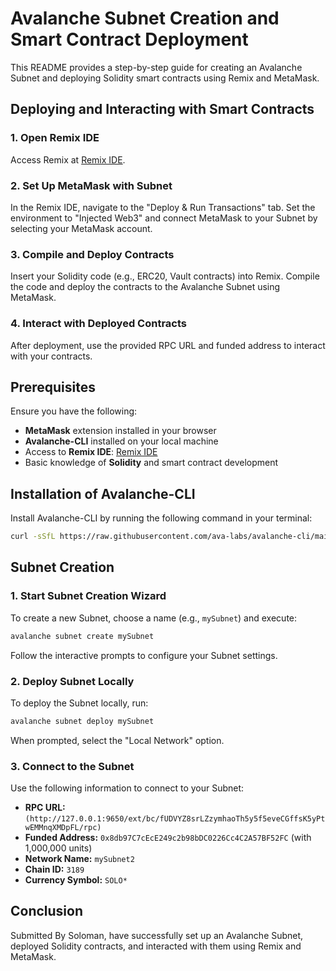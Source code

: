 
# Avalanche Subnet Creation and Smart Contract Deployment

This README provides a step-by-step guide for creating an Avalanche Subnet and deploying Solidity smart contracts using Remix and MetaMask.

## Deploying and Interacting with Smart Contracts

### 1. Open Remix IDE

Access Remix at [Remix IDE](https://remix.ethereum.org/).

### 2. Set Up MetaMask with Subnet

In the Remix IDE, navigate to the "Deploy & Run Transactions" tab. Set the environment to "Injected Web3" and connect MetaMask to your Subnet by selecting your MetaMask account.

### 3. Compile and Deploy Contracts

Insert your Solidity code (e.g., ERC20, Vault contracts) into Remix. Compile the code and deploy the contracts to the Avalanche Subnet using MetaMask.

### 4. Interact with Deployed Contracts

After deployment, use the provided RPC URL and funded address to interact with your contracts.
## Prerequisites

Ensure you have the following:

- **MetaMask** extension installed in your browser
- **Avalanche-CLI** installed on your local machine
- Access to **Remix IDE**: [Remix IDE](https://remix.ethereum.org/)
- Basic knowledge of **Solidity** and smart contract development

## Installation of Avalanche-CLI

Install Avalanche-CLI by running the following command in your terminal:

```bash
curl -sSfL https://raw.githubusercontent.com/ava-labs/avalanche-cli/main/scripts/install.sh | sh -s
```

## Subnet Creation

### 1. Start Subnet Creation Wizard

To create a new Subnet, choose a name (e.g., `mySubnet`) and execute:

```bash
avalanche subnet create mySubnet
```

Follow the interactive prompts to configure your Subnet settings.

### 2. Deploy Subnet Locally

To deploy the Subnet locally, run:

```bash
avalanche subnet deploy mySubnet
```

When prompted, select the "Local Network" option.

### 3. Connect to the Subnet

Use the following information to connect to your Subnet:

- **RPC URL:** `(http://127.0.0.1:9650/ext/bc/fUDVYZ8srLZzymhaoTh5y5f5eveCGffsK5yPtwEMMnqXMDpFL/rpc)`
- **Funded Address:** `0x8db97C7cEcE249c2b98bDC0226Cc4C2A57BF52FC` (with 1,000,000 units)
- **Network Name:** `mySubnet2`
- **Chain ID:** `3189`
- **Currency Symbol:** `SOLO*`




## Conclusion
Submitted By Soloman, have successfully set up an Avalanche Subnet, deployed Solidity contracts, and interacted with them using Remix and MetaMask.
